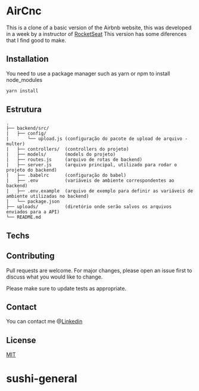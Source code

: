 # AirCnc

This is a clone of a basic version of the Airbnb website, this was developed in a week by a instructor of [RocketSeat](https://rocketseat.com.br/) 
This version has some diferences that I find good to make.

## Installation

You need to use a package manager such as yarn or npm to install node_modules

```bash
yarn install
```

## Estrutura
```
.
├── backend/src/
|   ├── config/
|       └── upload.js (configuração do pacote de upload de arquivo - multer)
|   ├── controllers/  (controllers do projeto)
|   ├── models/       (models do projeto)
|   ├── routes.js     (arquivo de rotas de backend)
|   ├── server.js     (arquivo principal, utilizado para rodar o projeto do backend)
|   ├── .babelrc      (configuração do babel)
|   ├── .env          (variáveis de ambiente correspondentes ao backend)
|   ├── .env.example  (arquivo de exemplo para definir as variáveis de ambiente utilizadas no backend)
|   └── package.json
├── uploads/          (diretório onde serão salvos os arquivos enviados para a API)
└── README.md
```

## Techs



## Contributing
Pull requests are welcome. For major changes, please open an issue first to discuss what you would like to change.

Please make sure to update tests as appropriate.


## Contact 
You can contact me @[Linkedin](https://www.linkedin.com/in/hgribeiro/)

## License
[MIT](https://choosealicense.com/licenses/mit/)




# sushi-general
